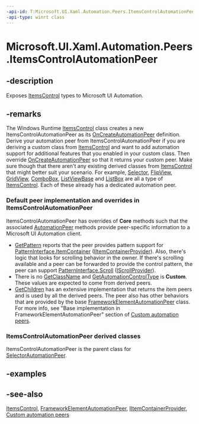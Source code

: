 ```yaml
---
-api-id: T:Microsoft.UI.Xaml.Automation.Peers.ItemsControlAutomationPeer
-api-type: winrt class
---
```


<!-- Class syntax.
public class ItemsControlAutomationPeer : Windows.UI.Xaml.Automation.Peers.FrameworkElementAutomationPeer, Windows.UI.Xaml.Automation.Peers.IItemsControlAutomationPeer, Windows.UI.Xaml.Automation.Peers.IItemsControlAutomationPeer2, Windows.UI.Xaml.Automation.Peers.IItemsControlAutomationPeerOverrides2, Windows.UI.Xaml.Automation.Provider.IItemContainerProvider
-->

# Microsoft.UI.Xaml.Automation.Peers.ItemsControlAutomationPeer

## -description
Exposes [ItemsControl](../microsoft.ui.xaml.controls/itemscontrol.md) types to Microsoft UI Automation.

## -remarks
The Windows Runtime  [ItemsControl](../microsoft.ui.xaml.controls/itemscontrol.md) class creates a new ItemsControlAutomationPeer as its [OnCreateAutomationPeer](../microsoft.ui.xaml/uielement_oncreateautomationpeer_1478162674.md) definition. Derive your automation peer from ItemsControlAutomationPeer if you are deriving a custom class from [ItemsControl](../microsoft.ui.xaml.controls/itemscontrol.md) and want to add automation support for additional features that you enabled in your custom class. Then override [OnCreateAutomationPeer](../microsoft.ui.xaml/uielement_oncreateautomationpeer_1478162674.md) so that it returns your custom peer. Make sure though that there aren't any existing derived classes from [ItemsControl](../microsoft.ui.xaml.controls/itemscontrol.md) that might better suit your scenario. For example, [Selector](../microsoft.ui.xaml.controls.primitives/selector.md), [FlipView](../microsoft.ui.xaml.controls/flipview.md), [GridView](../microsoft.ui.xaml.controls/gridview.md), [ComboBox](../microsoft.ui.xaml.controls/combobox.md), [ListViewBase](../microsoft.ui.xaml.controls/listviewbase.md) and [ListBox](../microsoft.ui.xaml.controls/listbox.md) are all a type of [ItemsControl](../microsoft.ui.xaml.controls/itemscontrol.md). Each of these already has a dedicated automation peer.

### Default peer implementation and overrides in **ItemsControlAutomationPeer**

ItemsControlAutomationPeer has overrides of **Core** methods such that the associated [AutomationPeer](automationpeer.md) methods provide peer-specific information to a Microsoft UI Automation client.

+ [GetPattern](automationpeer_getpattern_1700082720.md) reports that the peer provides pattern support for [PatternInterface.ItemContainer](patterninterface.md) ([IItemContainerProvider](../microsoft.ui.xaml.automation.provider/iitemcontainerprovider.md)). Also, there's logic that looks for scrolling behavior in the owner. If there's scrolling available and a peer can be forwarded to provide the control pattern, the peer can support [PatternInterface.Scroll](patterninterface.md) ([IScrollProvider](../microsoft.ui.xaml.automation.provider/iscrollprovider.md)).
+ There is no [GetClassName](automationpeer_getclassname_614238974.md) and [GetAutomationControlType](automationpeer_getautomationcontroltype_1156384152.md) is **Custom**. These values are expected to come from derived peers.
+ [GetChildren](automationpeer_getchildren_555647254.md) has an extensive implementation that returns the item peers and is used by all the derived peers.
The peer also has other behaviors that are provided by the base [FrameworkElementAutomationPeer](frameworkelementautomationpeer.md) class. For more info, see "Base implementation in FrameworkElementAutomationPeer" section of [Custom automation peers](/windows/uwp/accessibility/custom-automation-peers).



### **ItemsControlAutomationPeer** derived classes

ItemsControlAutomationPeer is the parent class for [SelectorAutomationPeer](selectorautomationpeer.md).

## -examples

## -see-also
[ItemsControl](../microsoft.ui.xaml.controls/itemscontrol.md), [FrameworkElementAutomationPeer](frameworkelementautomationpeer.md), [IItemContainerProvider](../microsoft.ui.xaml.automation.provider/iitemcontainerprovider.md), [Custom automation peers](/windows/uwp/accessibility/custom-automation-peers)
